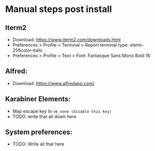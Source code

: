 # Manual steps post install

## Iterm2
  - Download: https://www.iterm2.com/downloads.html
  - Preferences > Profile > Terminal > Report terminal type: xterm-256color-italic
  - Preferences > Profile > Text > Font: Fantasque Sans Mono Bold 16

## Alfred:
  - Download: https://www.alfredapp.com/

## Karabiner Elements:
  - Map escape key to `vk_none (disable this key)`
  - TODO: write that all down here

## System preferences:
  - TODO: Write all that here
